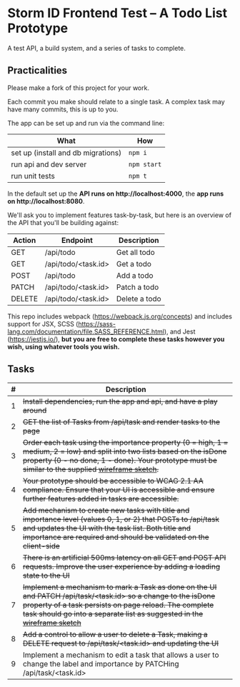 # Storm ID Frontend Test – A Todo List Prototype

A test API, a build system, and a series of tasks to complete.

## Practicalities

Please make a fork of this project for your work.

Each commit you make should relate to a single task. A complex task may have many commits, this is up to you.

The app can be set up and run via the command line:

| What | How |
|-|-|
| set up (install and db migrations) | `npm i`
| run api and dev server | `npm start` |
| run unit tests | `npm t` |

In the default set up the <b>API runs on http://localhost:4000</b>, the <b>app runs on http://localhost:8080</b>.

We'll ask you to implement features task-by-task, but here is an overview of the API that you'll be building against:

| Action | Endpoint | Description
|-|-|-|
| GET | /api/todo | Get all todo
| GET | /api/todo/<task.id> | Get a todo
| POST | /api/todo | Add a todo
| PATCH | /api/todo/<task.id> | Patch a todo
| DELETE | /api/todo/<task.id> | Delete a todo


This repo includes webpack (https://webpack.js.org/concepts) and includes support for JSX, SCSS (https://sass-lang.com/documentation/file.SASS_REFERENCE.html), and Jest (https://jestjs.io/), <b>but you are free to complete these tasks however you wish, using whatever tools you wish<b>.

## Tasks

| # | Description |
|-|-|
| 1 | ~~Install dependencies, run the app and api, and have a play around~~ |
| 2 | ~~GET the list of Tasks from /api/task and render tasks to the page~~ |
| 3 | ~~Order each task using the importance property (0 = high, 1 = medium, 2 = low) and split into two lists based on the isDone property (0 - no done, 1 - done). Your prototype must be similar to the supplied [wireframe sketch](wireframe/wireframe.svg).~~ |
| 4 | ~~Your prototype should be accessible to WCAG 2.1 AA compliance. Ensure that your UI is accessible and ensure further features added in tasks are accessible.~~  |
| 5 | ~~Add mechanism to create new tasks with title and importance level (values 0, 1, or 2) that POSTs to /api/task and updates the UI with the task list. Both title and importance are required and should be validated on the client-side~~ |
| 6 | ~~There is an artificial 500ms latency on all GET and POST API requests. Improve the user experience by adding a loading state to the UI~~ |
| 7 | ~~Implement a mechanism to mark a Task as done on the UI and PATCH /api/task/<task.id> so a change to the isDone property of a task persists on page reload. The complete task should go into a separate list as suggested in the [wireframe sketch](wireframe/wireframe.svg)~~ |
| 8 | ~~Add a control to allow a user to delete a Task, making a DELETE request to /api/task/<task.id> and updating the UI~~ |
| 9 | Implement a mechanism to edit a task that allows a user to change the label and importance by PATCHing /api/task/<task.id> |
